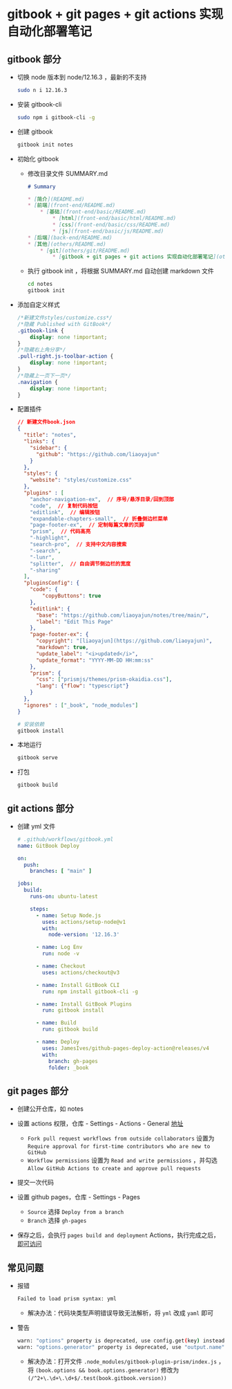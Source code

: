 # gitbook + git pages + git actions 实现自动化部署笔记

## gitbook 部分

- 切换 node 版本到 node/12.16.3 ，最新的不支持
    ```bash
    sudo n i 12.16.3
    ```

- 安装 gitbook-cli
    ```bash
    sudo npm i gitbook-cli -g
    ```

- 创建 gitbook
    ```bash
    gitbook init notes
    ```

- 初始化 gitbook
    - 修改目录文件 SUMMARY.md
        ```markdown
        # Summary

        * [简介](README.md)
        * [前端](front-end/README.md)
            * [基础](front-end/basic/README.md)
                * [html](front-end/basic/html/README.md)
                * [css](front-end/basic/css/README.md)
                * [js](front-end/basic/js/README.md)
        * [后端](back-end/README.md)
        * [其他](others/README.md)
            * [git](others/git/README.md)
                * [gitbook + git pages + git actions 实现自动化部署笔记](others/git/gitbook + git pages + git actions 实现自动化部署笔记.md)
        ```
    - 执行 gitbook init ，将根据 SUMMARY.md 自动创建 markdown 文件
        ```bash
        cd notes
        gitbook init
        ```

- 添加自定义样式
    ```css
    /*新建文件styles/customize.css*/
    /*隐藏 Published with GitBook*/
    .gitbook-link {
        display: none !important;
    }
    /*隐藏右上角分享*/
    .pull-right.js-toolbar-action {
        display: none !important;
    }
    /*隐藏上一页下一页*/
    .navigation {
        display: none !important;
    }
    ```

- 配置插件
    ```json
    // 新建文件book.json
    {
      "title": "notes",
      "links": {
        "sidebar": {
          "github": "https://github.com/liaoyajun"
        }
      },
      "styles": {
        "website": "styles/customize.css"
      },
      "plugins" : [
        "anchor-navigation-ex",  // 序号/悬浮目录/回到顶部
        "code",  // 复制代码按钮
        "editlink",  // 编辑按钮
        "expandable-chapters-small",  // 折叠侧边栏菜单
        "page-footer-ex",  // 定制每篇文章的页脚
        "prism",  // 代码高亮
        "-highlight",
        "search-pro",  // 支持中文内容搜索
        "-search",
        "-lunr",
        "splitter",  // 自由调节侧边栏的宽度
        "-sharing"
      ],
      "pluginsConfig": {
        "code": {
            "copyButtons": true
        },
        "editlink": {
          "base": "https://github.com/liaoyajun/notes/tree/main/",
          "label": "Edit This Page"
        },
        "page-footer-ex": {
          "copyright": "[liaoyajun](https://github.com/liaoyajun)",
          "markdown": true,
          "update_label": "<i>updated</i>",
          "update_format": "YYYY-MM-DD HH:mm:ss"
        },
        "prism": {
          "css": ["prismjs/themes/prism-okaidia.css"],
          "lang": {"flow": "typescript"}
        }
      },
      "ignores" : ["_book", "node_modules"]
    }
    ```
    ```bash
    # 安装依赖
    gitbook install
    ```

- 本地运行
    ```bash
    gitbook serve
    ```

- 打包
    ```bash
    gitbook build
    ```

## git actions 部分

- 创建 yml 文件
    ```yaml
    # .github/workflows/gitbook.yml
    name: GitBook Deploy

    on:
      push:
        branches: [ "main" ]

    jobs:
      build:
        runs-on: ubuntu-latest

        steps:
          - name: Setup Node.js
            uses: actions/setup-node@v1
            with:
              node-version: '12.16.3'

          - name: Log Env
            run: node -v

          - name: Checkout
            uses: actions/checkout@v3

          - name: Install GitBook CLI
            run: npm install gitbook-cli -g

          - name: Install GitBook Plugins
            run: gitbook install

          - name: Build
            run: gitbook build

          - name: Deploy
            uses: JamesIves/github-pages-deploy-action@releases/v4
            with:
              branch: gh-pages
              folder: _book
    ```

## git pages 部分

- 创建公开仓库，如 notes

- 设置 actions 权限，仓库 - Settings - Actions - General [地址](https://github.com/liaoyajun/notes/settings/actions)
    - `Fork pull request workflows from outside collaborators` 设置为 `Require approval for first-time contributors who are new to GitHub`
    - `Workflow permissions` 设置为 `Read and write permissions` ，并勾选 `Allow GitHub Actions to create and approve pull requests`

- 提交一次代码

- 设置 github pages，仓库 - Settings - Pages
    - `Source` 选择 `Deploy from a branch`
    - `Branch` 选择 `gh-pages`

- 保存之后，会执行 `pages build and deployment` Actions，执行完成之后，[即可访问](https://liaoyajun.github.io/notes/)

## 常见问题

- 报错
    ```bash
    Failed to load prism syntax: yml
    ```

    - 解决办法：代码块类型声明错误导致无法解析，将 `yml` 改成 `yaml` 即可

- 警告
    ```bash
    warn: "options" property is deprecated, use config.get(key) instead
    warn: "options.generator" property is deprecated, use "output.name" instead
    ```

    - 解决办法：打开文件 `.node_modules/gitbook-plugin-prism/index.js` ，将 `(book.options && book.options.generator)` 修改为 `(/^2+\.\d+\.\d+$/.test(book.gitbook.version))`
